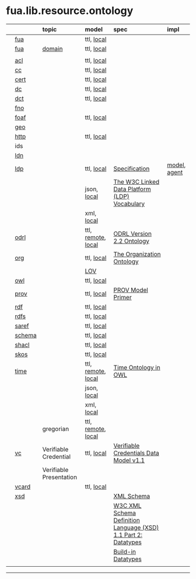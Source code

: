 # fua.lib.resource.ontology

|    |       | topic |  model  | spec | impl |
|:---|:---   |:---   |:---     |:---  |:---  |
|    | [fua](../ontology.fua/README.md)  |                                  | ttl, [local](../ontology.fua/fua.ttl) |  | |
|    | [fua](./fua/README.md)  | [domain](./fua/domain/README.md) | ttl, [local](./fua/domain/fua.domain.ttl) | | |
|    |       | | | | |
|    | [acl](./acl/README.md)   | | ttl, [local](./acl/local/acl_fixed.ttl) | | |
|    | [cc](./cc/README.md)   | | ttl, [local](./cc/local/cc_generated.ttl) | | |
|    | [cert](./cert/README.md)   | | ttl, [local](./cert/local/cert_generated.ttl) | | |
|    | [dc](./dc/README.md)   | | ttl, [local](./dc/local/dc.ttl) | | |
|    | [dct](./dct/README.md)   | | ttl, [local](./dct/local/dct.ttl) | | |
|    | [fno](./fno/README.md)   | | | | |
|    | [foaf](./foaf/README.md)  | | ttl, [local](./foaf/local/foaf_generated.ttl) | | |
|    | [geo](./geo/README.md)   | | | | |
|    | [http](./http/README.md)   | | ttl, [local](./http/local/http_generated.ttl) | | |
|    | ids   | | | | |
|    | [ldn](./ldn/README.md)   | | | | |
|    | [ldp](./ldp/README.md)   | | ttl, [local](./ldp/local/ldp.ttl)   | [Specification ](https://www.w3.org/TR/ldp/) | [model](https://git02.int.nsc.ag/Research/fua/lib/model/ldp), [agent](https://git02.int.nsc.ag/Research/fua/lib/impl/ldp) |
|    |       | | json, [local](./ldp/local/ldp.json) | [The W3C Linked Data Platform (LDP) Vocabulary](https://www.w3.org/ns/ldp) | |
|    |       | | xml, [local](./ldp/local/ldp.xml)   | | |
|    | [odrl](./odrl/README.md)   |                                                   | ttl, [remote](https://www.w3.org/ns/odrl/2/ODRL22.ttl), [local](./odrl/local/odrl.ttl) | [ODRL Version 2.2 Ontology](https://www.w3.org/ns/odrl/2/) | |
|    | [org](./org/README.md)     | | ttl, [local](./org/local/org.ttl) | [The Organization Ontology](https://www.w3.org/TR/vocab-org/) | |
|    |                            | | [LOV](https://lov.linkeddata.es/dataset/lov/vocabs/org) |  | |
|    | [owl](./owl/README.md)  | | ttl, [local](./owl/local/owl.ttl) | | |
|    | [prov](./prov/README.md)  | | ttl, [local](./prov/local/prov_fixed.ttl) | [PROV Model Primer](https://www.w3.org/TR/2013/NOTE-prov-primer-20130430/) | |
|    | [rdf](./rdf/README.md)   | | ttl, [local](./rdf/local/rdf.ttl) | | |
|    | [rdfs](./rdfs/README.md)  | | ttl, [local](./rdfs/local/rdfs.ttl) | | |
|    | [saref](./saref/README.md)  | | ttl, [local](./saref/local/saref.ttl) | | |
|    | [schema](./schema/README.md)  | | ttl, [local](./schema/local/schema.ttl) | | |
|    | [shacl](./shacl/README.md)  | | ttl, [local](./shacl/local/shacl.ttl) | | |
|    | [skos](./skos/README.md)  | | ttl, [local](./skos/local/skos_generated.ttl) | | |
|    | [time](./time/README.md)   |                    | ttl, [remote](http://www.w3.org/2006/time#), [local](./time/local/time.ttl) | [Time Ontology in OWL](https://www.w3.org/TR/owl-time/) | |
|    |                            |                    | json, [local](./time/local/time.json) | | |
|    |                            |                    | xml, [local](./time/local/time.xml) | | |
|    |                            | gregorian          | ttl, [remote](https://www.w3.org/ns/time/gregorian), [local](./time/local/gregorian.ttl) | | |
|    | [vc](./vc/README.md)    | Verifiable Credential   | ttl, [local](./vc/local/cred.ttl) | [Verifiable Credentials Data Model v1.1](https://www.w3.org/TR/vc-data-model/) | |
|    |       | Verifiable Presentation | | | |
|    | [vcard](./vcard/README.md) | | ttl, [local](./vcard/local/vcard.ttl) | | |
|    | [xsd](./xsd/README.md)     | | | [XML Schema](http://www.w3.org/2001/XMLSchema) | |
|    |                            | | | [W3C XML Schema Definition Language (XSD) 1.1 Part 2: Datatypes](https://www.w3.org/TR/xmlschema11-2/)| |
|    |                            | | | [Build-in Datatypes](https://www.w3.org/TR/xmlschema-2/#built-in-datatypes)| |
|    |       | | | | |

---
